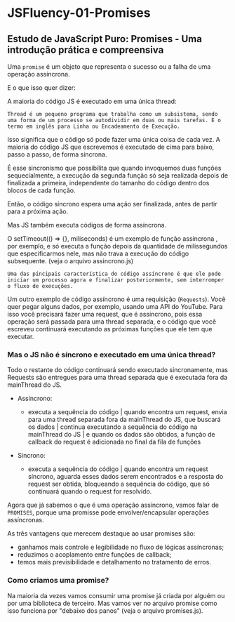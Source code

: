 # JSFluency-01-Promises

## Estudo de JavaScript Puro: Promises - Uma introdução prática e compreensiva

Uma `promise` é um objeto que representa o sucesso ou a falha de uma operação assíncrona.

E o que isso quer dizer:

A maioria do código JS é executado em uma única thread:

`Thread é um pequeno programa que trabalha como um subsistema, sendo uma forma de um processo se autodividir em duas ou mais tarefas. É o termo em inglês para Linha ou Encadeamento de Execução.`

Isso significa que o código só pode fazer uma única coisa de cada vez. A maioria do código JS que escrevemos é executado de cima para baixo, passo a passo, de forma síncrona.

É esse sincronismo que possibilita que quando invoquemos duas funções sequecialmente, a execução da segunda função só seja realizada depois de finalizada a primeira, independente do tamanho do código dentro dos blocos de cada função.

Então, o código síncrono espera uma ação ser finalizada, antes de partir para a próxima ação.

Mas JS também executa códigos de forma assíncrona.

O setTimeout(() => {}, miliseconds) é um exemplo de função assíncrona
, por exemplo, e só executa a função depois da quantidade de milissegundos que especificarmos nele, mas não trava a execução do código subsequente. (veja o arquivo assincrono.js)

`Uma das píncipais característica do código assíncrono é que ele pode iniciar um processo agora e finalizar posteriormente, sem interromper o fluxo de execuções.`

Um outro exemplo de código assíncrono é uma requisição (`Requests`). Você quer pegar alguns dados, por exemplo, usando uma API do YouTube. Para isso você precisará fazer uma request, que é assíncrono, pois essa operação será passada para uma thread separada, e o código que você escreveu continuará executando as próximas funções que ele tem que executar.

### Mas o JS não é síncrono e executado em uma única thread?

Todo o restante do código continuará sendo executado sincronamente, mas Requests são entregues para uma thread separada que é executada fora da mainThread do JS.

- Assíncrono:
    - executa a sequência do código | quando encontra um request, envia para uma thread separada fora da mainThread do JS, que buscará os dados | continua executando a sequência do código na mainThread do JS | e quando os dados são obtidos, a função de callback do request é adicionada no final da fila de funções

- Síncrono:
    - executa a sequência do código | quando encontra um request síncrono, aguarda esses dados serem encontrados e a resposta do request ser obtida, bloqueando a sequência do código, que só continuará quando o request for resolvido.

Agora que já sabemos o que é uma operação assíncrono, vamos falar de `PROMISES`, porque uma promisse pode envolver/encapsular operações assíncronas.

As três vantagens que merecem destaque ao usar promises são:

- ganhamos mais controle e legibilidade no fluxo de lógicas assíncronas;
- reduzimos o acoplamento entre funções de callback;
- temos mais previsibilidade e detalhamento no tratamento de erros.

### Como criamos uma promise?

Na maioria da vezes vamos consumir uma promise já criada por alguém ou por uma biblioteca de terceiro. Mas vamos ver no arquivo promise como isso funciona por "debaixo dos panos" (veja o arquivo promises.js).

